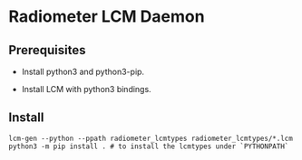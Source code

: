 Radiometer LCM Daemon
=====================

Prerequisites
-------------

- Install python3 and python3-pip.

- Install LCM with python3 bindings.

Install
-------

```shell
lcm-gen --python --ppath radiometer_lcmtypes radiometer_lcmtypes/*.lcm
python3 -m pip install . # to install the lcmtypes under `PYTHONPATH`
```

